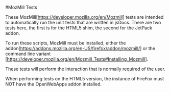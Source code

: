 #MozMill Tests

These MozMill[https://developer.mozilla.org/en/Mozmill] tests are intended to 
automatically run the unit tests that are written in jsDocs.  There are two 
tests here, the first is for the HTML5 shim, the second for the JetPack addon.

To run these scripts, MozMill must be installed, either the 
addon[https://addons.mozilla.org/en-US/firefox/addon/mozmill/] or the command 
line variant 
[https://developer.mozilla.org/en/Mozmill_Tests#Installing_Mozmill].

These tests will perform the interaction that is normally required of the user.

When performing tests on the HTML5 version, the instance of FireFox must NOT 
have the OpenWebApps addon installed.



